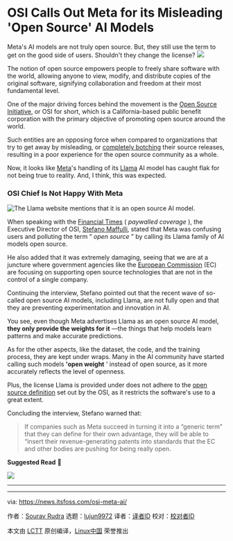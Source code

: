 [#]: subject: "OSI Calls Out Meta for its Misleading 'Open Source' AI Models"
[#]: via: "https://news.itsfoss.com/osi-meta-ai/"
[#]: author: "Sourav Rudra https://news.itsfoss.com/author/sourav/"
[#]: collector: "lujun9972/lctt-scripts-1705972010"
[#]: translator: " "
[#]: reviewer: " "
[#]: publisher: " "
[#]: url: " "

OSI Calls Out Meta for its Misleading 'Open Source' AI Models
======
Meta's AI models are not truly open source. But, they still use the term
to get on the good side of users. Shouldn't they change the license?
[![][1]][2]

The notion of open source empowers people to freely share software with the world, allowing anyone to view, modify, and distribute copies of the original software, signifying collaboration and freedom at their most fundamental level.

One of the major driving forces behind the movement is the [Open Source Initiative][3], or OSI for short, which is a California-based public benefit corporation with the primary objective of promoting open source around the world.

Such entities are an opposing force when compared to organizations that try to get away by misleading, or [completely botching][4] their source releases, resulting in a poor experience for the open source community as a whole.

Now, it looks like [Meta][5]'s handling of its [Llama][6] AI model has caught flak for not being true to reality. And, I think, this was expected.

### OSI Chief Is Not Happy With Meta

![The Llama website mentions that it is an open source AI model.][7]

When speaking with the [Financial Times][8] ( _paywalled coverage_ ), the Executive Director of OSI, [Stefano Maffulli][9], stated that Meta was confusing users and polluting the term “ _open source_ ” by calling its Llama family of AI models open source.

He also added that it was extremely damaging, seeing that we are at a juncture where government agencies like the [European Commission][10] (EC) are focusing on supporting open source technologies that are not in the control of a single company.

Continuing the interview, Stefano pointed out that the recent wave of so-called open source AI models, including Llama, are not fully open and that they are preventing experimentation and innovation in AI.

You see, even though Meta advertises Llama as an open source AI model, **they only provide the weights for it** —the things that help models learn patterns and make accurate predictions.

As for the other aspects, like the dataset, the code, and the training process, they are kept under wraps. Many in the AI community have started calling such models **'open weight** ' instead of open source, as it more accurately reflects the level of openness.

Plus, the license Llama is provided under does not adhere to the [open source definition][11] set out by the OSI, as it restricts the software's use to a great extent.

Concluding the interview, Stefano warned that:

> If companies such as Meta succeed in turning it into a “generic term” that they can define for their own advantage, they will be able to “insert their revenue-generating patents into standards that the EC and other bodies are pushing for being really open.

**Suggested Read** 📖

![][12]

* * *

--------------------------------------------------------------------------------

via: https://news.itsfoss.com/osi-meta-ai/

作者：[Sourav Rudra][a]
选题：[lujun9972][b]
译者：[译者ID](https://github.com/译者ID)
校对：[校对者ID](https://github.com/校对者ID)

本文由 [LCTT](https://github.com/LCTT/TranslateProject) 原创编译，[Linux中国](https://linux.cn/) 荣誉推出

[a]: https://news.itsfoss.com/author/sourav/
[b]: https://github.com/lujun9972
[1]: https://news.itsfoss.com/assets/images/pikapods-banner-v3.webp
[2]: https://www.pikapods.com/?utm_campaign=banner-2024-05&utm_source=itsfoss
[3]: https://opensource.org/
[4]: https://news.itsfoss.com/winamp-disaster/
[5]: https://www.meta.com/
[6]: https://www.llama.com/
[7]: https://news.itsfoss.com/content/images/2024/10/Meta_Llama.png
[8]: https://www.ft.com/content/397c50d8-8796-4042-a814-0ac2c068361f
[9]: https://www.linkedin.com/in/maffulli/
[10]: https://commission.europa.eu/index_en
[11]: https://opensource.org/osd
[12]: https://news.itsfoss.com/content/images/size/w256h256/2022/08/android-chrome-192x192.png
